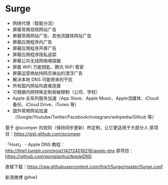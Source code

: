 # Surge

* 网络代理（智能分流）
* 屏蔽常用视频网站广告
* 屏蔽常用网站广告、其他流媒体网站广告
* 屏蔽应用程序内广告
* 屏蔽应用程序开屏广告
* 屏蔽应用程序隐私追踪
* 屏蔽公共无线网络嗅探器
* 屏蔽 WiFi 万能钥匙、腾讯 WiFi 管家
* 屏蔽运营商劫持网页弹出的漂浮广告
* 解决本地 DNS 可能带来的干扰
* 所有国内网站均直接连接
* 可根据内网特殊定制突破限制（公司、学校）
* Apple 全系列服务加速（App Store、Apple Music、Apple流媒体、iCloud备份、iCloud Drive、iTunes 等）
* 国外常用网站加速（Google/Youtube/Twitter/Facebook/instagram/wikipedia/Github 等）

基于 @scomper 的规则（保持同步更新）所定制，让它更适用于大部分人
原项目：https://gist.github.com/scomper

「Host」 - Apple DNS
教程：http://lhie1.tumblr.com/post/142124016216/apple-dns
原项目：https://github.com/gongjianhui/AppleDNS

直接下载：https://raw.githubusercontent.com/lhie1/Surge/master/Surge.conf


新浪微博 @lhie1
